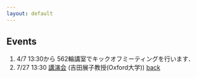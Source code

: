 ```yaml
---
layout: default
---
```


## Events

1. 4/7 13:30から 562輪講室でキックオフミーティングを行います．
1. 7/27 13:30 [講演会](events/23-07-27) (吉田展子教授(Oxford大学))
[back](./)
